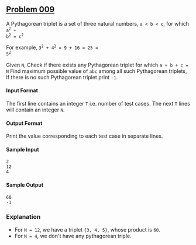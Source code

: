 ## [Problem 009](https://projecteuler.net/problem=9)

A Pythagorean triplet is a set of three natural numbers, `a < b < c`, for which <code>a<sup>2</sup> + b<sup>2</sup> = c<sup>2</sup></code>

For example, <code>3<sup>2</sup> + 4<sup>2</sup> = 9 + 16 = 25 = 5<sup>2</sup></code> 

Given `N`, Check if there exists any Pythagorean triplet for which `a + b + c = N`
Find maximum possible value of `abc` among all such Pythagorean triplets, If there is no such Pythagorean triplet print `-1`.

#### Input Format

The first line contains an integer `T` i.e. number of test cases.
The next `T` lines will contain an integer `N`.

#### Output Format

Print the value corresponding to each test case in separate lines.

#### Sample Input 

    2
    12
    4

#### Sample Output 

    60
    -1

### Explanation 

+ For `N = 12`, we have a triplet `{3, 4, 5}`, whose product is `60`.
+ For `N = 4`, we don't have any pythagorean triple.